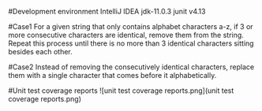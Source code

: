 #Development environment
IntelliJ IDEA
jdk-11.0.3
junit v4.13

#Case1
For a given string that only contains alphabet characters a-z, if 3 or more consecutive characters are identical, remove them from the string. Repeat this process until there is no more than 3 identical characters sitting besides each other.

#Case2
Instead of removing the consecutively identical characters, replace them with a single character that comes before it alphabetically. 

#Unit test coverage reports
![unit test coverage reports.png](unit test coverage reports.png)
